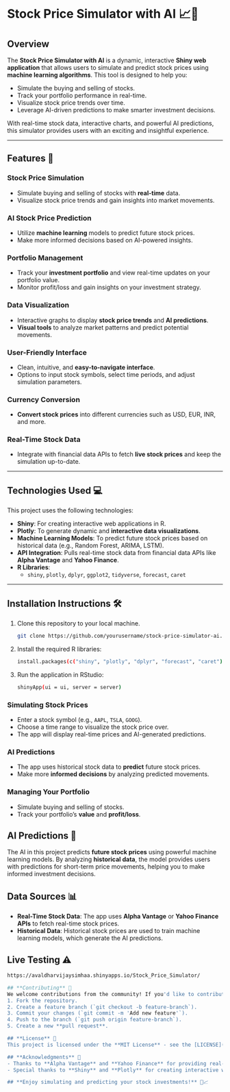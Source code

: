 # **Stock Price Simulator with AI** 📈🤖

## **Overview**
The **Stock Price Simulator with AI** is a dynamic, interactive **Shiny web application** that allows users to simulate and predict stock prices using **machine learning algorithms**. This tool is designed to help you:
- Simulate the buying and selling of stocks.
- Track your portfolio performance in real-time.
- Visualize stock price trends over time.
- Leverage AI-driven predictions to make smarter investment decisions.

With real-time stock data, interactive charts, and powerful AI predictions, this simulator provides users with an exciting and insightful experience.

---

## **Features** 🌟
### **Stock Price Simulation**
- Simulate buying and selling of stocks with **real-time** data.
- Visualize stock price trends and gain insights into market movements.

### **AI Stock Price Prediction**
- Utilize **machine learning** models to predict future stock prices.
- Make more informed decisions based on AI-powered insights.

### **Portfolio Management**
- Track your **investment portfolio** and view real-time updates on your portfolio value.
- Monitor profit/loss and gain insights on your investment strategy.

### **Data Visualization**
- Interactive graphs to display **stock price trends** and **AI predictions**.
- **Visual tools** to analyze market patterns and predict potential movements.

### **User-Friendly Interface**
- Clean, intuitive, and **easy-to-navigate interface**.
- Options to input stock symbols, select time periods, and adjust simulation parameters.

### **Currency Conversion**
- **Convert stock prices** into different currencies such as USD, EUR, INR, and more.

### **Real-Time Stock Data**
- Integrate with financial data APIs to fetch **live stock prices** and keep the simulation up-to-date.

---

## **Technologies Used** 💻
This project uses the following technologies:

- **Shiny**: For creating interactive web applications in R.
- **Plotly**: To generate dynamic and **interactive data visualizations**.
- **Machine Learning Models**: To predict future stock prices based on historical data (e.g., Random Forest, ARIMA, LSTM).
- **API Integration**: Pulls real-time stock data from financial data APIs like **Alpha Vantage** and **Yahoo Finance**.
- **R Libraries**: 
   - `shiny`, `plotly`, `dplyr`, `ggplot2`, `tidyverse`, `forecast`, `caret`

---

## **Installation Instructions** 🛠️
1. Clone this repository to your local machine.
   ```bash
   git clone https://github.com/yourusername/stock-price-simulator-ai.git

2. Install the required R libraries:
   ```bash
   install.packages(c("shiny", "plotly", "dplyr", "forecast", "caret"))

3. Run the application in RStudio:
   ```bash
   shinyApp(ui = ui, server = server)

### **Simulating Stock Prices**
- Enter a stock symbol (e.g., `AAPL`, `TSLA`, `GOOG`).
- Choose a time range to visualize the stock price over.
- The app will display real-time prices and AI-generated predictions.

### **AI Predictions**
- The app uses historical stock data to **predict** future stock prices.
- Make more **informed decisions** by analyzing predicted movements.

### **Managing Your Portfolio**
- Simulate buying and selling of stocks.
- Track your portfolio’s **value** and **profit/loss**.

## **AI Predictions** 🔮
The AI in this project predicts **future stock prices** using powerful machine learning models. By analyzing **historical data**, the model provides users with predictions for short-term price movements, helping you to make informed investment decisions.

## **Data Sources** 📊

- **Real-Time Stock Data**: The app uses **Alpha Vantage** or **Yahoo Finance APIs** to fetch real-time stock prices.
- **Historical Data**: Historical stock prices are used to train machine learning models, which generate the AI predictions.

## **Live Testing** ⚠️
 ```bash
https://avaldharvijaysimhaa.shinyapps.io/Stock_Price_Simulator/

## **Contributing** 🤝
We welcome contributions from the community! If you'd like to contribute to this project, please follow these steps:
1. Fork the repository.
2. Create a feature branch (`git checkout -b feature-branch`).
3. Commit your changes (`git commit -m 'Add new feature'`).
4. Push to the branch (`git push origin feature-branch`).
5. Create a new **pull request**.

## **License** 📜
This project is licensed under the **MIT License** - see the [LICENSE](LICENSE) file for more details.

## **Acknowledgments** 🎉
- Thanks to **Alpha Vantage** and **Yahoo Finance** for providing real-time stock data.
- Special thanks to **Shiny** and **Plotly** for creating interactive web apps and visualizations.

## **Enjoy simulating and predicting your stock investments!** 🚀📈
